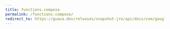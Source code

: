 ```yaml
---
title: functions.compose
permalink: /functions.compose/
redirect_to: https://guava.dev/releases/snapshot-jre/api/docs/com/google/common/base/Functions.html#compose-com.google.common.base.Function-com.google.common.base.Function-
---
```

